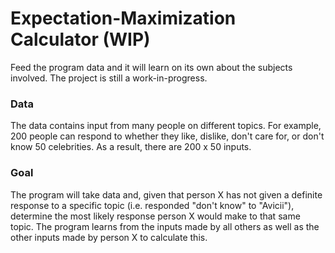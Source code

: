 # Expectation-Maximization Calculator (WIP)

Feed the program data and it will learn on its own about the subjects involved.
The project is still a work-in-progress.

### Data

The data contains input from many people on different topics. For example, 200 people can respond to whether they like, dislike, don't care for, or don't know 50 celebrities. As a result, there are 200 x 50 inputs.

### Goal

The program will take data and, given that person X has not given a definite response to a specific topic (i.e. responded "don't know" to "Avicii"), determine the most likely response person X would make to that same topic. The program learns from the inputs made by all others as well as the other inputs made by person X to calculate this.